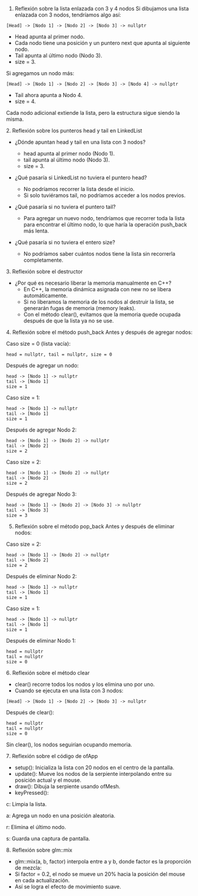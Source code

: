 1. Reflexión sobre la lista enlazada con 3 y 4 nodos
  Si dibujamos una lista enlazada con 3 nodos, tendríamos algo así:
```
[Head] -> [Nodo 1] -> [Nodo 2] -> [Nodo 3] -> nullptr
```
- Head apunta al primer nodo.
- Cada nodo tiene una posición y un puntero next que apunta al siguiente nodo.
- Tail apunta al último nodo (Nodo 3).
- size = 3.
  
Si agregamos un nodo más:

```
[Head] -> [Nodo 1] -> [Nodo 2] -> [Nodo 3] -> [Nodo 4] -> nullptr
```
- Tail ahora apunta a Nodo 4.
- size = 4.

Cada nodo adicional extiende la lista, pero la estructura sigue siendo la misma.

2️. Reflexión sobre los punteros head y tail en LinkedList
- ¿Dónde apuntan head y tail en una lista con 3 nodos?
  - head apunta al primer nodo (Nodo 1).
  - tail apunta al último nodo (Nodo 3).
  - size = 3.

- ¿Qué pasaría si LinkedList no tuviera el puntero head?
  - No podríamos recorrer la lista desde el inicio.
  - Si solo tuviéramos tail, no podríamos acceder a los nodos previos.

- ¿Qué pasaría si no tuviera el puntero tail?
  - Para agregar un nuevo nodo, tendríamos que recorrer toda la lista para encontrar el último nodo, lo que haría la operación push_back más lenta.

- ¿Qué pasaría si no tuviera el entero size?
  - No podríamos saber cuántos nodos tiene la lista sin recorrerla completamente.

3️. Reflexión sobre el destructor
- ¿Por qué es necesario liberar la memoria manualmente en C++?
  - En C++, la memoria dinámica asignada con new no se libera automáticamente.
  - Si no liberamos la memoria de los nodos al destruir la lista, se generarán fugas de memoria (memory leaks).
  - Con el método clear(), evitamos que la memoria quede ocupada después de que la lista ya no se use.

4️. Reflexión sobre el método push_back
  Antes y después de agregar nodos:

Caso size = 0 (lista vacía):
```
head = nullptr, tail = nullptr, size = 0
```

Después de agregar un nodo:
```
head -> [Nodo 1] -> nullptr
tail -> [Nodo 1]
size = 1
```
Caso size = 1:
```
head -> [Nodo 1] -> nullptr
tail -> [Nodo 1]
size = 1
```
Después de agregar Nodo 2:
```
head -> [Nodo 1] -> [Nodo 2] -> nullptr
tail -> [Nodo 2]
size = 2
```
Caso size = 2:
```
head -> [Nodo 1] -> [Nodo 2] -> nullptr
tail -> [Nodo 2]
size = 2
```
Después de agregar Nodo 3:
```
head -> [Nodo 1] -> [Nodo 2] -> [Nodo 3] -> nullptr
tail -> [Nodo 3]
size = 3
```
5. Reflexión sobre el método pop_back
Antes y después de eliminar nodos:

Caso size = 2:
```
head -> [Nodo 1] -> [Nodo 2] -> nullptr
tail -> [Nodo 2]
size = 2
```
Después de eliminar Nodo 2:
```
head -> [Nodo 1] -> nullptr
tail -> [Nodo 1]
size = 1
```
Caso size = 1:
```
head -> [Nodo 1] -> nullptr
tail -> [Nodo 1]
size = 1
```
Después de eliminar Nodo 1:
```
head = nullptr
tail = nullptr
size = 0
```

6️. Reflexión sobre el método clear
- clear() recorre todos los nodos y los elimina uno por uno.
- Cuando se ejecuta en una lista con 3 nodos:
```
[Head] -> [Nodo 1] -> [Nodo 2] -> [Nodo 3] -> nullptr
```
Después de clear():
```
head = nullptr
tail = nullptr
size = 0
```
Sin clear(), los nodos seguirían ocupando memoria.

7️. Reflexión sobre el código de ofApp
- setup(): Inicializa la lista con 20 nodos en el centro de la pantalla.
- update(): Mueve los nodos de la serpiente interpolando entre su posición actual y el mouse.
- draw(): Dibuja la serpiente usando ofMesh.
- keyPressed():

c: Limpia la lista.

a: Agrega un nodo en una posición aleatoria.

r: Elimina el último nodo.

s: Guarda una captura de pantalla.

8️. Reflexión sobre glm::mix
- glm::mix(a, b, factor) interpola entre a y b, donde factor es la proporción de mezcla:
- Si factor = 0.2, el nodo se mueve un 20% hacia la posición del mouse en cada actualización.
- Así se logra el efecto de movimiento suave.
